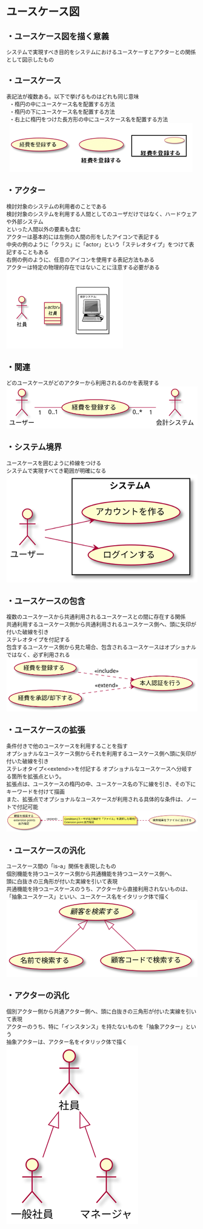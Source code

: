 # ユースケース図

## ・ユースケース図を描く意義    
システムで実現すべき目的をシステムにおけるユースケーすとアクターとの関係として図示したもの  

## ・ユースケース  
表記法が複数ある。以下で挙げるものはどれも同じ意味  
&nbsp;&nbsp;・楕円の中にユースケース名を配置する方法  
&nbsp;&nbsp;・楕円の下にユースケース名を配置する方法  
&nbsp;&nbsp;・右上に楕円をつけた長方形の中にユースケース名を配置する方法  
&nbsp;&nbsp;![UML描画(ユースケースのアイコン)](images/usecase-usecase-icons.png)
  
## ・アクター  
検討対象のシステムの利用者のことである  
検討対象のシステムを利用する人間としてのユーザだけではなく、ハードウェアや外部システム  
といった人間以外の要素も含む  
アクターは基本的には左側の人間の形をしたアイコンで表記する  
中央の例のように「クラス」に「actor」という「ステレオタイプ」をつけて表記することもある  
右側の例のように、任意のアイコンを使用する表記方法もある  
アクターは特定の物理的存在ではないことに注意する必要がある  
![UML描画(アクターのアイコン)](images/usecase-actor-icons.png)

<div style="page-break-before:always"></div>  

## ・関連  
どのユースケースがどのアクターから利用されるのかを表現する  
![UML描画(関連)](images/usecase-relation.svg)

## ・システム境界  
ユースケースを囲むように枠線をつける  
システムで実現すべてき範囲が明確になる  
 ![UML描画(システム境界)](images/usecase-systemborder.svg)

 ## ・ユースケースの包含  
 複数のユースケースから共通利用されるユースケースとの間に存在する関係  
 共通利用するユースケース側から共通利用されるユースケース側へ、頭に矢印が付いた破線を引き  
 ステレオタイプを付記する  
 包含するユースケース側から見た場合、包含されるユースケースはオプショナルではなく、必ず利用される  
  ![UML描画(ユースケースの包含)](images/usecase-include.svg)  

## ・ユースケースの拡張  
条件付きで他のユースケースを利用することを指す  
オプショナルなユースケース側からそれを利用するユースケース側へ頭に矢印が付いた破線を引き  
ステレオタイプ<\<extend>>を付記する
オプショナルなユースケースへ分岐する箇所を拡張点という。    
拡張点は、ユースケースの楕円の中、ユースケース名の下に線を引き、その下にキーワードを付けて描画  
また、拡張点でオプショナルなユースケースが利用される具体的な条件は、ノートで付記可能  
![UML描画(ユースケースの拡張)](images/usecase-extend.svg)  

## ・ユースケースの汎化  
ユースケース間の「is-a」関係を表現したもの  
個別機能を持つユースケース側から共通機能を持つユースケース側へ、  
頭に白抜きの三角形が付いた実線を引いて表現  
共通機能を持つユースケースのうち、アクターから直接利用されないものは、  
「抽象ユースケース」といい、ユースケース名をイタリック体で描く  
![UML描画(ユースケースの汎化)](images/usecase-generalization.svg)  

## ・アクターの汎化  
個別アクター側から共通アクター側へ、頭に白抜きの三角形が付いた実線を引いて表現  
アクターのうち、特に「インスタンス」を持たないものを「抽象アクター」という  
抽象アクターは、アクター名をイタリック体で描く  
![UML描画(アクターの汎化)](images/usecase-actor-generalization.svg)  